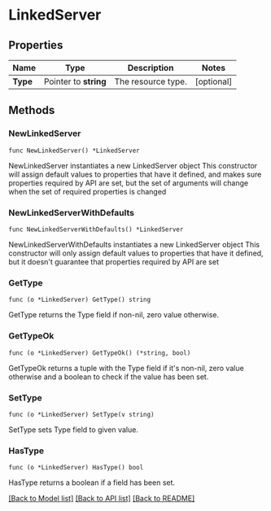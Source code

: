 # LinkedServer

## Properties

Name | Type | Description | Notes
------------ | ------------- | ------------- | -------------
**Type** | Pointer to **string** | The resource type. | [optional] 

## Methods

### NewLinkedServer

`func NewLinkedServer() *LinkedServer`

NewLinkedServer instantiates a new LinkedServer object
This constructor will assign default values to properties that have it defined,
and makes sure properties required by API are set, but the set of arguments
will change when the set of required properties is changed

### NewLinkedServerWithDefaults

`func NewLinkedServerWithDefaults() *LinkedServer`

NewLinkedServerWithDefaults instantiates a new LinkedServer object
This constructor will only assign default values to properties that have it defined,
but it doesn't guarantee that properties required by API are set

### GetType

`func (o *LinkedServer) GetType() string`

GetType returns the Type field if non-nil, zero value otherwise.

### GetTypeOk

`func (o *LinkedServer) GetTypeOk() (*string, bool)`

GetTypeOk returns a tuple with the Type field if it's non-nil, zero value otherwise
and a boolean to check if the value has been set.

### SetType

`func (o *LinkedServer) SetType(v string)`

SetType sets Type field to given value.

### HasType

`func (o *LinkedServer) HasType() bool`

HasType returns a boolean if a field has been set.


[[Back to Model list]](../README.md#documentation-for-models) [[Back to API list]](../README.md#documentation-for-api-endpoints) [[Back to README]](../README.md)


